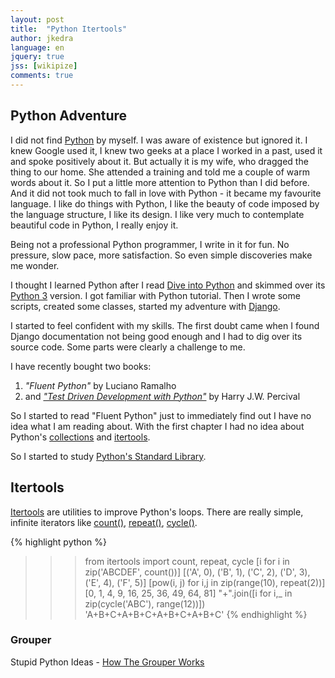 ```yaml
---
layout: post
title:  "Python Itertools"
author: jkedra
language: en
jquery: true
jss: [wikipize]
comments: true
---
```


## Python Adventure

I did not find [Python](we:) by myself. I was aware of existence but ignored it.
I knew Google used it, I knew two geeks at a place I worked in a past, used it
and spoke positively about it.  But actually it is my wife, who dragged the
thing to our home. She attended a training and told me a couple of warm words
about it.  So I put a little more attention to Python than I did before. And it
did not took much to fall in love with Python - it became my favourite language.
I like do things with Python, I like the beauty of code imposed by the language
structure, I like its design. I like very much to contemplate beautiful code in
Python, I really enjoy it.

Being not a professional Python programmer, I write in it for fun. No pressure,
slow pace, more satisfaction. So even simple discoveries make me wonder.

I thought I learned Python after I read [Dive into Python][DIP] and skimmed over
its [Python 3][DIP3] version. I got familiar with Python tutorial. Then I wrote
some scripts, created some classes, started my adventure with [Django].

I started to feel confident with my skills. The first doubt came when I found
Django documentation not being good enough and I had to dig over its source code.
Some parts were clearly a challenge to me.

I have recently bought two books:

1. _"Fluent Python"_ by Luciano Ramalho
2. and [_"Test Driven Development with Python"_][tddpercival]
   by Harry J.W. Percival

So I started to read "Fluent Python" just to immediately find out I have no idea
what I am reading about. With the first chapter I had no idea about Python's
[collections] and [itertools].

So I started to study [Python's Standard Library][PSL].

## Itertools
[Itertools] are utilities to improve Python's loops.
There are really simple, infinite iterators like
[count()], [repeat()], [cycle()].

{% highlight python %}
>>> from itertools import count, repeat, cycle
>>> [i for i in zip('ABCDEF', count())]
[('A', 0), ('B', 1), ('C', 2), ('D', 3), ('E', 4), ('F', 5)]
>>> [pow(i, j) for i,j in zip(range(10), repeat(2))]
[0, 1, 4, 9, 16, 25, 36, 49, 64, 81]
>>> "+".join([i for i,_ in zip(cycle('ABC'), range(12))])
'A+B+C+A+B+C+A+B+C+A+B+C'
{% endhighlight %}

### Grouper
Stupid Python Ideas - [How The Grouper Works][grouper]

[DIP]:  http://diveintopython.net/
[DIP3]: http://www.diveintopython3.net/
[django]: https://www.djangoproject.com/
[tddpercival]: http://chimera.labs.oreilly.com/books/1234000000754/index.html
[PSL]: https://docs.python.org/3/library/
[itertools]: https://docs.python.org/3/library/itertools.html
[collections]: https://docs.python.org/3/library/collections.html
[count()]: https://docs.python.org/3/library/itertools.html#itertools.count
[repeat()]: https://docs.python.org/3/library/itertools.html#itertools.repeat
[cycle()]: https://docs.python.org/3/library/itertools.html#itertools.cycle
[grouper]: http://stupidpythonideas.blogspot.com/2013/08/how-grouper-works.html

